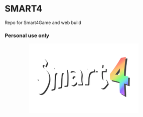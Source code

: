 # SMART4
Repo for Smart4Game and web build 
### Personal use only

<p align="center">
  <img src="/Assets/UI/title.png" width="350" title="hover text">
</p>

